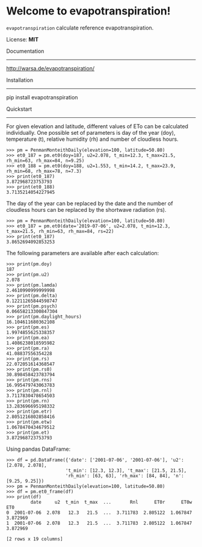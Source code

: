 Welcome to evapotranspiration!
==============================

``evapotranspiration`` calculate reference evapotranspiration.

License: **MIT**

Documentation
_____________

http://warsa.de/evapotranspiration/

Installation
____________

pip install evapotranspiration


Quickstart
__________

For given elevation and latitude, different values of ETo can be calculated individually.
One possible set of parameters is day of the year (doy), temperature (t), relative humidity (rh) and
number of cloudless hours.

    >>> pm = PenmanMonteithDaily(elevation=100, latitude=50.80)
    >>> et0_187 = pm.et0(doy=187, u2=2.078, t_min=12.3, t_max=21.5, rh_min=63, rh_max=84, n=9.25)
    >>> et0_188 = pm.et0(doy=188, u2=1.553, t_min=14.2, t_max=23.9, rh_min=68, rh_max=78, n=7.3)
    >>> print(et0_187)
    3.872968723753793
    >>> print(et0_188)
    3.7135214054227945

The day of the year can be replaced by the date and the number of cloudless hours can be replaced by the
shortwave radiation (rs).

    >>> pm = PenmanMonteithDaily(elevation=100, latitude=50.80)
    >>> et0_187 = pm.et0(date='2019-07-06', u2=2.078, t_min=12.3, t_max=21.5, rh_min=63, rh_max=84, rs=22)
    >>> print(et0_187)
    3.8652694092853253

The following parameters are available after each calculation:

    >>> print(pm.doy)
    187
    >>> print(pm.u2)
    2.078
    >>> print(pm.lamda)
    2.4610990999999998
    >>> print(pm.delta)
    0.12211265844598747
    >>> print(pm.psych)
    0.06658213300847304
    >>> print(pm.daylight_hours)
    16.104611680362108
    >>> print(pm.es)
    1.9974855625338357
    >>> print(pm.ea)
    1.4086238018595982
    >>> print(pm.ra)
    41.08837556354228
    >>> print(pm.rs)
    22.072051614368547
    >>> print(pm.rs0)
    30.898458423783794
    >>> print(pm.rns)
    16.995479743063783
    >>> print(pm.rnl)
    3.7117830478654503
    >>> print(pm.rn)
    13.283696695198332
    >>> print(pm.etr)
    2.8051216802858416
    >>> print(pm.etw)
    1.0678470434679512
    >>> print(pm.et)
    3.872968723753793

Using pandas DataFrame:

    >>> df = pd.DataFrame({'date': ['2001-07-06', '2001-07-06'], 'u2': [2.078, 2.078],
                          't_min': [12.3, 12.3], 't_max': [21.5, 21.5],
                          'rh_min': [63, 63], 'rh_max': [84, 84], 'n': [9.25, 9.25]})
    >>> pm = PenmanMonteithDaily(elevation=100, latitude=50.80)
    >>> df = pm.et0_frame(df)
    >>> print(df)
             date     u2  t_min  t_max  ...       Rnl      ET0r      ET0w       ET0
    0  2001-07-06  2.078   12.3   21.5  ...  3.711783  2.805122  1.067847  3.872969
    1  2001-07-06  2.078   12.3   21.5  ...  3.711783  2.805122  1.067847  3.872969

    [2 rows x 19 columns]
 
